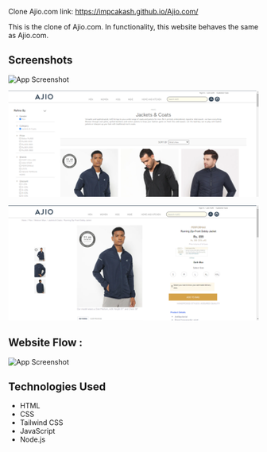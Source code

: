 Clone Ajio.com
link: https://impcakash.github.io/Ajio.com/

This is the clone of Ajio.com. In functionality, this website behaves the same as Ajio.com.

## Screenshots

![App Screenshot](https://github.com/alhassan069/AJIO/blob/7c7fb9d7278c56694344f8f7fc19ef345476515a/images/img22.gif)

![App Screenshot](images/img33.png)

![App Screenshot](images/img45.png)

## Website Flow :

![App Screenshot](https://github.com/alhassan069/AJIO/blob/1d601e255827f728fcbd1c2a55ff6579e92e78da/images/img55.gif)

## Technologies Used

- HTML
- CSS
- Tailwind CSS
- JavaScript
- Node.js
